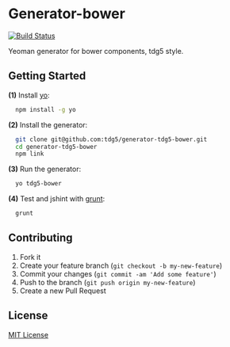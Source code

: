 # Generator-bower
[![Build Status](https://secure.travis-ci.org/tdg5/generator-tdg5-bower.png?branch=master)](https://travis-ci.org/tdg5/generator-tdg5-bower)

Yeoman generator for bower components, tdg5 style.

## Getting Started
**(1)** Install [yo](https://github.com/yeoman/yo):
```bash
  npm install -g yo
```

**(2)** Install the generator:
```bash
  git clone git@github.com:tdg5/generator-tdg5-bower.git
  cd generator-tdg5-bower
  npm link
```

**(3)** Run the generator:
```bash
  yo tdg5-bower
```

**(4)** Test and jshint with [grunt](https://github.com/gruntjs/grunt):
```bash
  grunt
```

## Contributing
1. Fork it
2. Create your feature branch (`git checkout -b my-new-feature`)
3. Commit your changes (`git commit -am 'Add some feature'`)
4. Push to the branch (`git push origin my-new-feature`)
5. Create a new Pull Request

## License
[MIT License](http://en.wikipedia.org/wiki/MIT_License)

